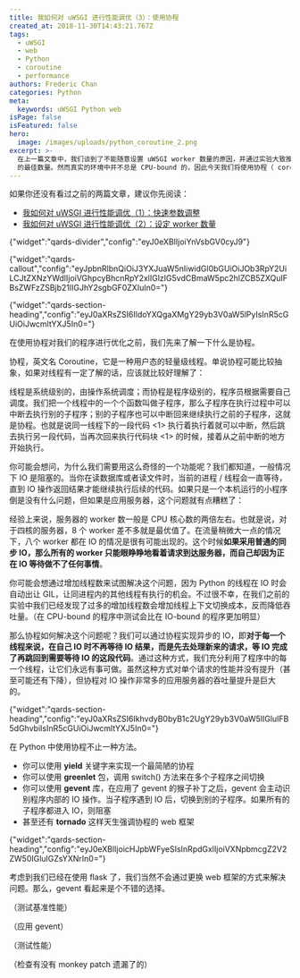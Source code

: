 ```yaml
---
title: 我如何对 uWSGI 进行性能调优（3）：使用协程
created_at: 2018-11-30T14:43:21.767Z
tags:
  - uWSGI
  - web
  - Python
  - coroutine
  - performance
authors: Frederic Chan
categories: Python
meta:
  keywords: uWSGI Python web
isPage: false
isFeatured: false
hero:
  image: /images/uploads/python_coroutine_2.png
excerpt: >-
  在上一篇文章中，我们谈到了不能随意设置 uWSGI worker 数量的原因，并通过实验大致推算出了在 CPU-bound 的程序中 worker
  的最佳数量。然而真实的环境中并不总是 CPU-bound 的，因此今天我们将使用协程（ coroutine ）来优化 IO-bound 时的情况。
---
```

如果你还没有看过之前的两篇文章，建议你先阅读：

* [我如何对 uWSGI 进行性能调优（1）：快速参数调整](https://blog.admirable.pro/posts/uwsgi-performance-tuning/)
* [我如何对 uWSGI 进行性能调优（2）：设定 worker 数量](https://blog.admirable.pro/posts/uwsgi-performance-tuning-2/)

{"widget":"qards-divider","config":"eyJ0eXBlIjoiYnVsbGV0cyJ9"}

{"widget":"qards-callout","config":"eyJpbnRlbnQiOiJ3YXJuaW5nIiwidGl0bGUiOiJOb3RpY2UiLCJtZXNzYWdlIjoiVGhpcyBhcnRpY2xlIGlzIG5vdCBmaW5pc2hlZCB5ZXQuIFBsZWFzZSBjb21lIGJhY2sgbGF0ZXIuIn0="}

{"widget":"qards-section-heading","config":"eyJ0aXRsZSI6IldoYXQgaXMgY29yb3V0aW5lPyIsInR5cGUiOiJwcmltYXJ5In0="}

在使用协程对我们的程序进行优化之前，我们先来了解一下什么是协程。

协程，英文名 Coroutine，它是一种用户态的轻量级线程。单说协程可能比较抽象，如果对线程有一定了解的话，应该就比较好理解了：

线程是系统级别的，由操作系统调度；而协程是程序级别的，程序员根据需要自己调度。我们把一个线程中的一个个函数叫做子程序，那么子程序在执行过程中可以中断去执行别的子程序；别的子程序也可以中断回来继续执行之前的子程序，这就是协程。也就是说同一线程下的一段代码 <1> 执行着执行着就可以中断，然后跳去执行另一段代码，当再次回来执行代码块 <1> 的时候，接着从之前中断的地方开始执行。

你可能会想问，为什么我们需要用这么奇怪的一个功能呢？我们都知道，一般情况下 IO 是阻塞的。当你在读数据库或者读文件时，当前的进程 / 线程会一直等待，直到 IO 操作返回结果才能继续执行后续的代码。如果只是一个本机运行的小程序倒是没有什么问题，但如果是应用服务器，这个问题就有点糟糕了：

经验上来说，服务器的 worker 数一般是 CPU 核心数的两倍左右。也就是说，对于四核的服务器，8 个 worker 差不多就是最优值了。在流量稍微大一点的情况下，八个 worker 都在 IO 的情况是很有可能出现的。这个时候**如果采用普通的同步 IO，那么所有的 worker 只能眼睁睁地看着请求到达服务器，而自己却因为正在 IO 等待做不了任何事情**。

你可能会想通过增加线程数来试图解决这个问题，因为 Python 的线程在 IO 时会自动出让 GIL，让同进程内的其他线程有执行的机会。不过很不幸，在我们之前的实验中我们已经发现了过多的增加线程数会增加线程上下文切换成本，反而降低吞吐量。（在  CPU-bound 的程序中测试会比在 IO-bound 的程序更加明显）

那么协程如何解决这个问题呢？我们可以通过协程实现异步的 IO，即**对于每一个线程来说，在自己 IO 时不再等待 IO 结果，而是先去处理新来的请求，等 IO 完成了再跳回到需要等待 IO 的这段代码**。通过这种方式，我们充分利用了程序中的每一个线程，让它们永远有事可做。虽然这种方式对单个请求的性能并没有提升（甚至可能还有下降），但协程对 IO 操作非常多的应用服务器的吞吐量提升是巨大的。

{"widget":"qards-section-heading","config":"eyJ0aXRsZSI6IkhvdyB0byB1c2UgY29yb3V0aW5lIGluIFB5dGhvbiIsInR5cGUiOiJwcmltYXJ5In0="}

在 Python 中使用协程不止一种方法。

* 你可以使用 **yield** 关键字来实现一个最简陋的协程
* 你可以使用 **greenlet** 包，调用 switch() 方法来在多个子程序之间切换
* 你可以使用 **gevent** 库，在应用了 gevent 的猴子补丁之后，gevent 会主动识别程序内部的 IO 操作。当子程序遇到 IO 后，切换到别的子程序。如果所有的子程序都进入 IO，则阻塞
* 甚至还有 **tornado** 这样天生强调协程的 web 框架

{"widget":"qards-section-heading","config":"eyJ0eXBlIjoicHJpbWFyeSIsInRpdGxlIjoiVXNpbmcgZ2V2ZW50IGluIGZsYXNrIn0="}

考虑到我们已经在使用 flask 了，我们当然不会通过更换 web 框架的方式来解决问题。那么，gevent 看起来是个不错的选择。

（测试基准性能）

（应用 gevent）

（测试性能）

（检查有没有 monkey patch 遗漏了的）
